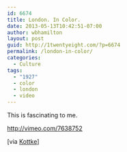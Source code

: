 ```yaml
---
id: 6674
title: London. In Color.
date: 2013-05-13T10:42:51-07:00
author: wbhamilton
layout: post
guid: http://1twentyeight.com/?p=6674
permalink: /london-in-color/
categories:
  - Culture
tags:
  - "1927"
  - color
  - london
  - video
---
```

This is fascinating to me.

<http://vimeo.com/7638752> 

[via <a href="http://kottke.org/13/05/1927-color-film-of-london" target="_blank">Kottke</a>]